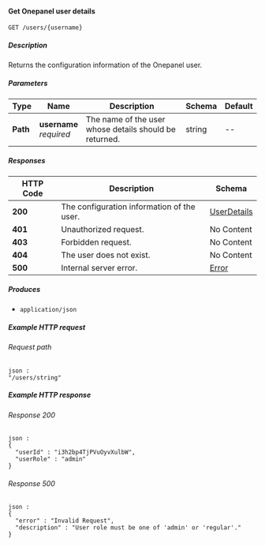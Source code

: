 
<a name="get_user"></a>
#### Get Onepanel user details
```
GET /users/{username}
```


##### Description
Returns the configuration information of the Onepanel user.


##### Parameters

|Type|Name|Description|Schema|Default|
|---|---|---|---|---|
|**Path**|**username**  <br>*required*|The name of the user whose details should be returned.|string|--|


##### Responses

|HTTP Code|Description|Schema|
|---|---|---|
|**200**|The configuration information of the user.|[UserDetails](../definitions/UserDetails.md#userdetails)|
|**401**|Unauthorized request.|No Content|
|**403**|Forbidden request.|No Content|
|**404**|The user does not exist.|No Content|
|**500**|Internal server error.|[Error](../definitions/Error.md#error)|


##### Produces

* `application/json`


##### Example HTTP request

###### Request path
```
json :
"/users/string"
```


##### Example HTTP response

###### Response 200
```
json :
{
  "userId" : "i3h2bp4TjPVuOyvXulbW",
  "userRole" : "admin"
}
```


###### Response 500
```
json :
{
  "error" : "Invalid Request",
  "description" : "User role must be one of 'admin' or 'regular'."
}
```



